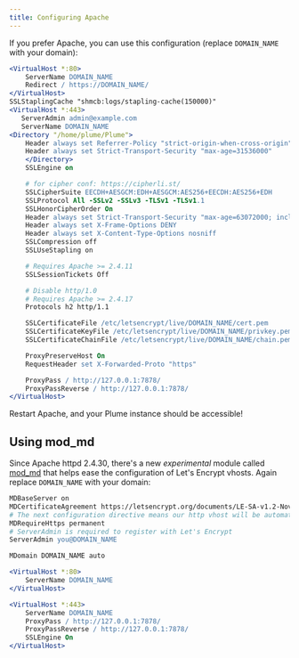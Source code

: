 ```yaml
---
title: Configuring Apache
---
```


If you prefer Apache, you can use this configuration (replace `DOMAIN_NAME` with your domain):

```apache
<VirtualHost *:80>
    ServerName DOMAIN_NAME
    Redirect / https://DOMAIN_NAME/
</VirtualHost>
SSLStaplingCache "shmcb:logs/stapling-cache(150000)"
<VirtualHost *:443>
   ServerAdmin admin@example.com
   ServerName DOMAIN_NAME
<Directory "/home/plume/Plume">
    Header always set Referrer-Policy "strict-origin-when-cross-origin"
    Header always set Strict-Transport-Security "max-age=31536000"
    </Directory>
    SSLEngine on

    # for cipher conf: https://cipherli.st/
    SSLCipherSuite EECDH+AESGCM:EDH+AESGCM:AES256+EECDH:AES256+EDH
    SSLProtocol All -SSLv2 -SSLv3 -TLSv1 -TLSv1.1
    SSLHonorCipherOrder On
    Header always set Strict-Transport-Security "max-age=63072000; includeSubDomains; preload"
    Header always set X-Frame-Options DENY
    Header always set X-Content-Type-Options nosniff
    SSLCompression off
    SSLUseStapling on

    # Requires Apache >= 2.4.11
    SSLSessionTickets Off

    # Disable http/1.0
    # Requires Apache >= 2.4.17
    Protocols h2 http/1.1

    SSLCertificateFile /etc/letsencrypt/live/DOMAIN_NAME/cert.pem
    SSLCertificateKeyFile /etc/letsencrypt/live/DOMAIN_NAME/privkey.pem
    SSLCertificateChainFile /etc/letsencrypt/live/DOMAIN_NAME/chain.pem

    ProxyPreserveHost On
    RequestHeader set X-Forwarded-Proto "https"

    ProxyPass / http://127.0.0.1:7878/
    ProxyPassReverse / http://127.0.0.1:7878/
</VirtualHost>
```

Restart Apache, and your Plume instance should be accessible!

## Using mod_md

Since Apache httpd 2.4.30, there's a new *experimental* module called [mod_md](https://httpd.apache.org/docs/current/mod/mod_md.html) that helps ease the configuration of Let's Encrypt vhosts. Again replace `DOMAIN_NAME` with your domain:

```apache
MDBaseServer on
MDCertificateAgreement https://letsencrypt.org/documents/LE-SA-v1.2-November-15-2017.pdf
# The next configuration directive means our http vhost will be automatically redirect to https
MDRequireHttps permanent
# ServerAdmin is required to register with Let's Encrypt
ServerAdmin you@DOMAIN_NAME

MDomain DOMAIN_NAME auto

<VirtualHost *:80>
    ServerName DOMAIN_NAME
</VirtualHost>

<VirtualHost *:443>
    ServerName DOMAIN_NAME
    ProxyPass / http://127.0.0.1:7878/
    ProxyPassReverse / http://127.0.0.1:7878/
    SSLEngine On
</VirtualHost>
```

